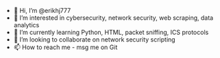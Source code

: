 - 👋 Hi, I’m @erikhj777
- 👀 I’m interested in cybersecurity, network security, web scraping, data analytics
- 🌱 I’m currently learning Python, HTML, packet sniffing, ICS protocols
- 💞️ I’m looking to collaborate on network security scripting
- 📫 How to reach me - msg me on Git

<!---
erikhj777/erikhj777 is a ✨ special ✨ repository because its `README.md` (this file) appears on your GitHub profile.
You can click the Preview link to take a look at your changes.
--->

